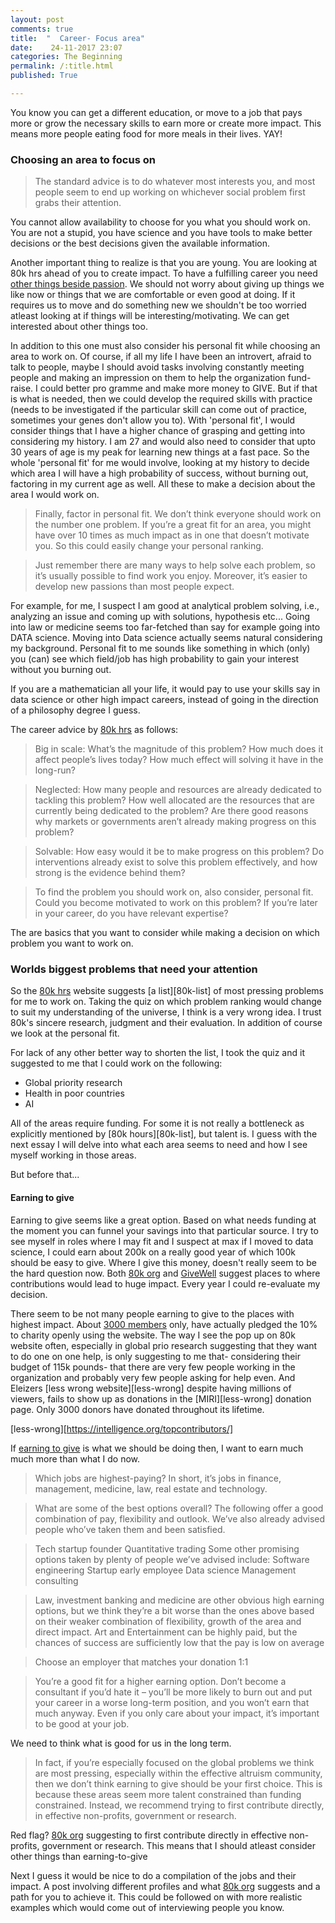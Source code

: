 ```yaml
---
layout: post
comments: true
title:  "  Career- Focus area"
date:    24-11-2017 23:07
categories: The Beginning
permalink: /:title.html
published: True

---
```

[80k-one-person-diff]:https://80000hours.org/career-guide/how-much-difference-can-one-person-make/

You know you can get a different education, or move to a job that pays more or grow the necessary skills to earn more or create more impact. This means more people eating food for more meals in their lives. YAY!

### Choosing an area to focus on

>The standard advice is to do whatever most interests you, and most people seem to end up working on whichever social problem first grabs their attention.

You cannot allow availability to choose for you what you should work on. You are not a stupid, you have science and you have tools to make better decisions or the best decisions given the available information.

Another important thing to realize is that you are young. You are looking at 80k hrs ahead of you to create impact. To have a fulfilling career you need [other things beside passion][80k-dream-job]. We should not worry about giving up things we like now or things that we are comfortable or even good at doing. If it requires us to move and do something new we shouldn't be too worried atleast looking at if things will be interesting/motivating. We can get interested about other things too.

In addition to this one must also consider his personal fit while choosing an area to work on. Of course, if all my life I have been an introvert, afraid to talk to people, maybe I should avoid tasks involving constantly meeting people and making an impression on them to help the organization fund-raise. I could better pro gramme and make more money to GIVE. But if that is what is needed, then we could develop the required skills with practice (needs to be investigated if the particular skill can come out of practice, sometimes your genes don't allow you to). With 'personal fit', I would consider things that I have a higher chance of grasping and getting into considering my history. I am 27 and would also need to consider that upto 30 years of age is my peak for learning new things at a fast pace. So the whole 'personal fit' for me would involve, looking at my history to decide which area I will have a high probability of success, without burning out, factoring in my current age as well. All these to make a decision about the area I would work on.

>Finally, factor in personal fit. We don’t think everyone should work on the number one problem. If you’re a great fit for an area, you might have over 10 times as much impact as in one that doesn’t motivate you. So this could easily change your personal ranking.

>Just remember there are many ways to help solve each problem, so it’s usually possible to find work you enjoy. Moreover, it’s easier to develop new passions than most people expect.

For example, for me, I suspect I am good at analytical problem solving, i.e., analyzing an issue and coming up with solutions, hypothesis etc... Going into law or medicine seems too far-fetched than say for example going into DATA science. Moving into Data science actually seems natural considering my background. Personal fit to me sounds like something in which (only) you (can) see which field/job has high probability to gain your interest without you burning out.

If you are a mathematician all your life, it would pay to use your skills say in data science or other high impact careers, instead of going in the direction of a philosophy degree I guess.

[80k-dream-job]:https://80000hours.org/career-guide/job-satisfaction/

The career advice by [80k hrs][80k-uur] as follows:

>Big in scale: What’s the magnitude of this problem? How much does it affect people’s lives today? How much effect will solving it have in the long-run?

>Neglected: How many people and resources are already dedicated to tackling this problem? How well allocated are the resources that are currently being dedicated to the problem? Are there good reasons why markets or governments aren’t already making progress on this problem?

>Solvable: How easy would it be to make progress on this problem? Do interventions already exist to solve this problem effectively, and how strong is the evidence behind them?

>To find the problem you should work on, also consider, personal fit. Could you become motivated to work on this problem? If you’re later in your career, do you have relevant expertise?

The are basics that you want to consider while making a decision on which problem you want to work on.

### Worlds biggest problems that need your attention

So the [80k hrs][80k-uur] website suggests [a list][80k-list] of most pressing problems for me to work on. Taking the quiz on which problem ranking would change to suit my understanding of the universe, I think is a very wrong idea. I trust 80k's sincere research, judgment and their evaluation. In addition of course we look at the personal fit.

For lack of any other better way to shorten the list, I took the quiz and it suggested to me that I could work on the following:

- Global priority research
- Health in poor countries
- AI

All of the areas require funding. For some it is not really a bottleneck as explicitly mentioned by [80k hours][80k-list], but talent is. I guess with the next essay I will delve into what each area seems to need and how I see myself working in those areas.

But before that...

#### Earning to give

[givewell]:https://www.givewell.org/s
[giving-what-we-can]:https://www.givingwhatwecan.org/

Earning to give seems like a great option. Based on what needs funding at the moment you can funnel your savings into that particular source. I try to see myself in roles where I may fit and I suspect at max if I moved to data science, I could earn about 200k on a really good year of which 100k should be easy to give. Where I give this money, doesn't really seem to be the hard question now. Both [80k org][80k-uur] and [GiveWell][givewell] suggest places to where contributions would lead to huge impact. Every year I could re-evaluate my decision.

There seem to be not many people earning to give to the places with highest impact. About [3000 members][giving-what-we-can] only, have actually pledged the 10% to charity openly using the website. The way I see the pop up on 80k website often, especially in global prio research suggesting that they want to do one on one help, is only suggesting to me that- considering their budget of 115k pounds- that there are very few people working in the organization and probably very few people asking for help even. And Eleizers [less wrong website][less-wrong] despite having millions of viewers, fails to show up as donations in the [MIRI][less-wrong] donation page. Only 3000 donors have donated throughout its lifetime.

[less-wrong][https://intelligence.org/topcontributors/]

If [earning to give][80k-earning-to-give] is what we should be doing then, I want to earn much much more than what I do now.

>Which jobs are highest-paying?
In short, it’s jobs in finance, management, medicine, law, real estate and technology.

>What are some of the best options overall?
The following offer a good combination of pay, flexibility and outlook. We’ve also already advised people who’ve taken them and been satisfied.

>Tech startup founder
>Quantitative trading
>Some other promising options taken by plenty of people we’ve advised include:
>Software engineering
>Startup early employee
>Data science
>Management consulting

>Law, investment banking and medicine are other obvious high earning options, but we think they’re a bit worse than the ones above based on their weaker combination of flexibility, growth of the area and direct impact. Art and Entertainment can be highly paid, but the chances of success are sufficiently low that the pay is low on average

>Choose an employer that matches your donation 1:1

>You’re a good fit for a higher earning option. Don’t become a consultant if you’d hate it – you’ll be more likely to burn out and put your career in a worse long-term position, and you won’t earn that much anyway. Even if you only care about your impact, it’s important to be good at your job.

We need to think what is good for us in the long term.

>In fact, if you’re especially focused on the global problems we think are most pressing, especially within the effective altruism community, then we don’t think earning to give should be your first choice. This is because these areas seem more talent constrained than funding constrained. Instead, we recommend trying to first contribute directly, in effective non-profits, government or research.

Red flag? [80k org][80k-uur] suggesting to first contribute directly in effective non-profits, government or research. This means that I should atleast consider other things than earning-to-give

Next I guess it would be nice to do a compilation of the jobs and their impact. A post involving different profiles and what [80k org][80k-uur] suggests and a path for you to achieve it. This could be followed on with more realistic examples which would come out of interviewing people you know.

[80k-earning-to-give]:https://80000hours.org/articles/earning-to-give/#whats-the-best-way-to-earn-to-give

<!--

>You want to gain skills in a higher earning option (for use in more direct work later on), and earning to give could help you to stay engaged with social impact while you do so. (In the next article we explain why it’s important to gain “career capital”.)
You’re very uncertain about which problems are most pressing. Earning to give provides the most flexibility because you can easily change where you donate, or even save the money and give later.
You want to contribute to an area that is more funding-constrained rather than talent constrained.

In fact, if you’re especially focused on the global problems we think are most pressing, especially within the effective altruism community, then we don’t think earning to give should be your first choice. This is because these areas seem more talent constrained than funding constrained. Instead, we recommend trying to first contribute directly, in effective non-profits, government or research.

More red flags,  dont make it your first option.

Earning to give is recommended only if it is a good fit. And for example, the current job or data science, both should work well I suspect!


[80k-list]:https://80000hours.org/articles/cause-selection/



https://80000hours.org/articles/earning-to-give/#whats-the-best-way-to-earn-to-give

>Look for an option where you have great personal fit – the chance to excel – that satisfies the following:

>Is higher-earning, and has a good outlook.
Offers flexible career capital, so you can switch out later if you change your mind.
Doesn’t cause harm



What are some of the best options overall?
The following offer a good combination of pay, flexibility and outlook. We’ve also already advised people who’ve taken them and been satisfied.
.
These two paths are among the highest earning and build your skills, although they are very competitive.
.
Tech startup founder
Quantitative trading
Some other promising options taken by plenty of people we’ve advised include:
.
Software engineering
Startup early employee
Data science
Management consulting

>Law, investment banking and medicine are other obvious high earning options, but we think they’re a bit worse than the ones above based on their weaker combination of flexibility, growth of the area and direct impact. Art and Entertainment can be highly paid, but the chances of success are sufficiently low that the pay is low on average

>Choose an employer that matches your donation 1:1

### My profile
I look at all my friends, and the best case reachable example, is in the next few years earning 200k a year and donating around 100k, by working on data science. Maybe it is not too late to do my studies again. I have no idea how feasible this is. I have to move countries, to start with and I am already 26, not sure how much of a criterion age is.

I enjoy going deep into engineering. Answering questions or highly fundamental things, or predicting soluitions for the reality, learning about things that I think are crazy (like designing a machine where in two objects are positioned at an accuracy of 100 micron, and people are able to solve complex matters). I would love to write code. I see that I have no affinity towards management. I am an engineering guy and I like solving problems. In my free time I would like to organize events ror birthdays.

Recently I found myself thinking about not leaveing the place I work at as things are slowly getting more complex and interesting. Rather, I think I it takes some time to get up to speed before you go deeper into the complex dynamcis of the machine that works with electrons, I would easily I feel would love to be the guy developing concepts day in and day out which result in high impact solutions for my company.

Anything challenging is welcome I guess with the addition that I would like to stay in it for a bit long, as I can become really good at it. And that everything takes time. If its not lithography or vacuum design its going to be some thing else. I don't want to sabotage the rest of my life because of the decision I took to be in this field only for one year now. Always measure in impact. But currently I am trying to understand personal fit.

I suspect doing a phd or doing things in mathematics or economics or statistics, sounds quite interesting. My point being I can. However, I need to admit although I might have good grades  in particular subjects, I didn't actually understand every single detail of it. Especially maths, parts with all the different type of domains, I never really got them. All over, I think I kept lacking some information with regard to maths. But despite my handicap, if grades were any indication, I did score quite good in subject related to dynamcis, numerical methods, all involving matrices. Even with dynamics, the ultra basics for me is shaky. For example how does the equation of perturbation even work. Why does it work? At some point you see it works and you just accept such things.

How about I do some courses in economics.i.e., look at the most pressing problem, and if they say they don't really need mopney (money is not the bottle neck) and if they say they need researchers, why not I try to be one. I suspect it is as far-fetched as becoming a data-scientist. As in both cases an eghx has to branch to a new field spend some time there and then bolt to the US. With Economics however, I guess I can apply for a phd. The good bad and the most ugly question is why would anyone in their right mind offer you a phd instead of TOM DICK and HARRY who have done their bachelors in economics. I don't know the first thing about it. but I can learn?

Maybe I can start with a masters course and convert it to a phd? What about funding? MAn this is going to be so hard to come up with some answer regarding what I am going to do in the future.

And why did an stm say just do profiles of people you know, that should give you a good idea on what you could do and how to move to the US.

I see that I could also go in the way I am going, and slowly branch to managing high impact projects which will involve both technical and manegerial skills.

#### Skillsets

My current skillsets are being able to work in new new topics repeatedly, mild python scripting knowledge, design knowldege, problem solving analytical, Worked in the precision industry for over a year.

### Over 30 years learning new things how to use?

#### Global priorities research

Most needed are researchers, and in particular:

Researchers trained in economics, mathematics, or philosophy to develop the methodology for setting global priorities.
Researchers trained in social and natural sciences with the ability to collect data and analyse specific global problems.
and people who can do research and manegirial works.

The idea is to be of real high impact by helping other researchers and the research group to keep focus and prioritize what is important. You could also publish. My grade of 7.5/10 for my master thesis is not representative of the work I put in or the success of my project. The research direction didn't come from me, as I barely had experience in it. I trusted the faculty to give me a good assignment. Unfortunately, it was more about taking an idea and implementing it to see if it works. Went quite deep into linear algebra. I did a lot of coding, and read a lot of papers. Did everything I could with my time to solve the issue. I dived heavily into the theory, but unfortunately, I didn't think of some fundamental things that questioned the need of my research or the use of it. My goal was not to do research unfortunately, my goal was to learn from the best and learn as much as I could. I spent several hours a day working on python, I spent several months understanding the fundamentals and why things came about. But I do think I am work slow (citation needed, compared to what?)

My point is I learn quick, I work hard when I have a personal stake in the situation. I am sure I can step up and with long time spent on it I can definitely kill. Every extra hour I spend at work would mean more impact and that would be life, essentially. So great.

My current boss thinks I work fast, I pick up things quickly. He didn't expect me to finish the project I had started at the beginning of the job within one month, but guess what. I stepped in for several projects and delivered results according to him at pretty good speed. From knowing nothing in a project, I have delivered, and I continue to deliver, its everyday bro.

But, I don't have an economics degree/math/philosophy. In fact economics is something that I have never done. Managing I guess I can. I have never really done it though, other than organising events and some leadership here and there. I am NOT a natural leader, I don't always lead, it depends on the 'status' at a location. If people are indecisive, I can tell them what to do.

Off the bat they say money is not really the bottle neck here. Of course I could donate, but
#### Health in poor countries

A very close to my heart kind of thing. Every human can connect with it.

> Every year around ten million people in poorer countries die of illnesses that can be very cheaply prevented or managed, including malaria, HIV, tuberculosis and diarrhoea. Tens of millions more suffer from persistent undernutrition or parasitic diseases that cause them to be less mentally and physically capable than they otherwise would be.

>Options for working on the problem include serving as a donor to effective projects, working as an economist in intergovernmental organizations such as the World Bank or World Health Organization, or starting or working in a non-profit that scales up proven treatments.

Wow, is economics king? Everywhere they seem to need economists, I guess one creates more impact not by donating, but by working effectively. Period. Wow the work that 80k hrs is doing is incredible. I could be that economist.

An idea could be during the month that I am in india, I could do a course in economics and a course in data science. I am quite inclined to do these as it would free me from the burden of writing. and I honestly wouldn't mind working on these for 4 hrs a day even. Have some pretty decent deadlines and in those 36 days actually crack something.

These two seem to repeating themselves time and again and show themselves in diffenet colors. As a data scientist I could always work on other problems elsewhere with the power I wield.

No points for guessing that somehow an economics phd will help!

>What skill sets and resources are most needed?
The ability to fundraise large sums, or move money within bureaucracies to better projects.
People with on-the-ground logistical skills in international development (i.e. the kind of person who could get 100,000 malaria nets distributed in Africa).
Entrepreneurs (mostly in non-profits but also sometimes for-profits) who could found one of these charities.
Development economists and cost-effectiveness researchers, including economists, statisticians and disease control experts.
Money to fund GiveWell recommended charities.
We think that people capable of starting outstanding projects in this area are likely to be able to attract the necessary funding, making the area mostly talent constrained.

Of course donating is an option, but it needs to be evaluated what could be my contribution. For example, maybe I can hire to economicians to work on this topic for me. How about that?

Impression I get, money is not really the problem, this problem is only sometimes recommended.

I will come back to this, having first gone a full circle on what needs to be done in this world to begin with?

#### Artificail intelligence

Looking at [this video][ai-video] it definitely puts the fear of AI into everybody. The arguments made are strong. A gist is that AI has all the necessary ingredients to become the next industrial revolution. The growth would be super quick, once stable AI is made that can think for itself. The issue lies in understanding what should be the morals of an AI. Cause the AI can quickly become too powerful as it has an almost infinite memory and it can possibly not be controlled. When wielded right it could be the most powerful.


Looking at this the picture I get is that I can't reallyu work for it other than in a manegerial role, a role that brings huge funding and the like. Economists don't really haave a role but policy makers are also wanted here.

Earning to give is an option. There seems to be a surplus with big institutions that would typically get academic funding, but there is hardly any with orgs like MIRI. Donating to them is still an option.




[ai-video]:https://youtu.be/MnT1xgZgkpk



#### summary
There are many ways you can contribute, Currently I see a large focus on economics to actually provide relief to regions like 'global prio research' and health in poor countries.

Donating is surely an option to every important scenario. But maybe as I am in my prime can do more.

Another option would be to work in the capacity of manager to assist people do high level tasks, while you prioritize the actual useful work needed to be done.

Managerial qualities, economics, data science are three things that seem to appear everywhere that can actually do good to the community.

Imagine doing a couple of courses online in economics and then actually following it up with a phd and a job. And at 40's say when you have spent enough time on the science, you can put your forces to actually help people in need more directly.

Currently I am going to move on further and explore career capital and the like, before actually making a more profound statement on this.


Do a summary on profiles enxt week, the different profiles next week, considering earning to give is an option.
---

>However, his focus on climate change wasn’t the result of a careful comparison of the pros and cons of different areas. Rather, by his own admission, he’d happened to read about it, and found it engaging because it was sciency and he was geeky.

>The problem with this approach is that you might happen to stumble across an area that’s just not that big, important or easy to make progress on. You’re also much more likely to stumble across the problems that already receive the most attention, which makes them lower impact.

>The nuclear power stations will all be switched off in a few years. How can we keep Britain’s lights on? …unplug your mobile-phone charger when it’s not in use.


---

>Finally, factor in personal fit. We don’t think everyone should work on the number one problem. If you’re a great fit for an area, you might have over 10 times as much impact as in one that doesn’t motivate you. So this could easily change your personal ranking.

Just remember there are many ways to help solve each problem, so it’s usually possible to find work you enjoy. Moreover, it’s easier to develop new passions than most people expect.

Despite all the uncertainties, your choice of problem might be the single biggest decision in determining your impact.

>if you want to do good in the world, it’s worth really taking the time to learn about different global problems, and how you might contribute to them. It takes time, and there’s a lot to learn, but it’s hard to imagine anything more interesting, or more important.


>Apply this to your own career
Using the resources above, write down the three global problems that you think are most pressing for you to work on. Your personal list will depend on your values, empirical assumptions, and personal fit with the areas.

For each problem, list out some specific career options you could take that would help the problem. You can get ideas in our profiles, as well as further reading on each area. Also remember you can contribute to any problem area through donations and advocacy, even if it’s not the focus of your day job.

This list of problems is just a starting point. The next step is to find concrete career options that will make a difference within the area, which we cover in the next article, then to find an option with excellent personal fit, which we also cover later.

-->
[career-1]:/career.html
[career-2]:/career(2).html
[80k-uur]:https://80000hours.org/career-guide/how-much-difference-can-one-person-make/
